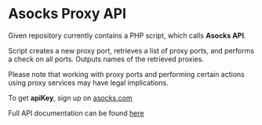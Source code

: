 # Asocks Proxy API

Given repository currently contains a PHP script, which calls **Asocks API**. 

Script creates a new proxy port, retrieves a list of proxy ports, and performs a check on all ports. Outputs names of the retrieved proxies.

Please note that working with proxy ports and performing certain actions using proxy services may have legal implications.

To get **apiKey**, sign up on [asocks.com](https://asocks.com/c/2SII)

Full API documentation can be found [here](https://api.asocks.com/v2/swagger/docs#/)
